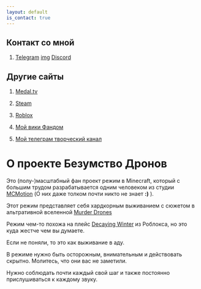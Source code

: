 ```yaml
---
layout: default
is_contact: true
---
```


## Контакт со мной

1. [Telegram](https://t.me/Glebun08)
[img][img1] [Discord](https://discordapp.com/users/805832764438872135 "Ник: Glebun08")

## Другие сайты

1. [Medal.tv](https://medal.tv/ru/u/Gleb_Lisovskiy2008?invite=ur-MSx5SnosMjg1NzMzNjY0LA)
2. [Steam](https://steamcommunity.com/id/Glebun08)
3. [Roblox](https://www.roblox.com/users/3574577262/profile)

4. [Мой вики Фандом](https://the-madness-of-drones.fandom.com/ru/wiki/The_Madness_of_Drones_%D0%92%D0%B8%D0%BA%D0%B8)
5. [Мой телеграм творческий канал](https://t.me/glebstorage)

# О проекте **Безумство Дронов**

Это (полу-)масштабный фан проект режим в Minecraft, который с большим трудом разрабатывается одним человеком из студии [MCMotion](https://discord.gg/XBR4jwEJya) (О них даже толком почти никто не знает **:)** ).

Этот режим представляет себя хардкорным выживанием с сюжетом в альтративной вселенной [Murder Drones](https://www.youtube.com/watch?v=mImFz8mkaHo&list=PLHovnlOusNLiJz3sm0d5i2Evwa2LDLdrg)

Режим чем-то похожа на плейс [Decaying Winter](https://www.roblox.com/games/13438553315/Decaying-Winter) из Роблокса, но это куда жестче чем вы думаете.

Если не поняли, то это как выживание в аду.

В режиме нужно быть осторожным, внимательным и действовать скрытно. Молитесь, что они вас не заметили.

Нужно соблюдать почти каждый свой шаг и также постоянно прислушиваться к каждому звуку.

[img1]: https://img.icons8.com/?size=32&id=30998&format=png&color=000000